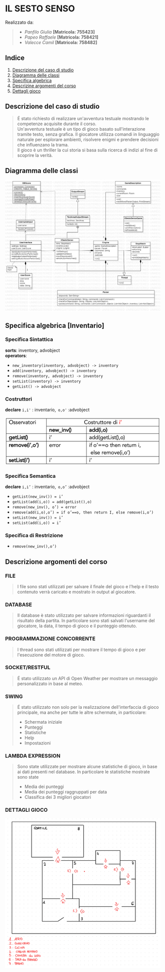 # IL SESTO SENSO
Realizzato da: <br>
> * _Panfilo Giulia_ **[Matricola: 755423]**
> * _Papeo Raffaele_ **[Matricola: 758421]**
> * _Valecce Camil_ **[Matricola: 758482]**

## Indice
1. [Descrizione del caso di studio](#descrizione-del-caso-di-studio)
2. [Diagramma delle classi](#diagramma-delle-classi)
3. [Specifica algebrica](#specifica-algebrica)
4. [Descrizine argomenti del corso](#descrizione-argomenti-del-corso)
5. [Dettagli gioco](#dettagli-gioco)



## Descrizione del caso di studio

> É stato richiesto di realizzare un'avventura testuale mostrando le 
> competenze acquisite durante il corso. <br>
> Un'avventura testuale è un tipo di gioco basato sull'interazione tramite testo, senza grafica.
> Il giocatore utilizza comandi in linguaggio naturale per esplorare ambienti, risolvere enigmi e prendere decisioni che influenzano la trama. <br>
> Il gioco è un thriller la cui storia si basa sulla ricerca di indizi
> al fine di scoprire la verità.
## Diagramma delle classi

![](./img/Main.jpg)

## Specifica algebrica [Inventario]

### Specifica Sintattica
**sorts**: inventory, advobject <br>
**operators**:
* `new_inventory(inventory, advobject) -> inventory` 
* `add(inventory, advobject) -> inventory`
* `remove(inventory, advobject) -> inventory`
* `setList(inventory) -> inventory`
* `getList() -> advobject`

### Costruttori
**declare** `i,i'` : inventario,` o,o'` :advobject

![](./img/tabellaCostruttori.jpg)

### Specifica Semantica
**declare** `i,i’` : inventario,` o,o’` :advobject

* `getList(new_inv()) = i’`
* `getList(add(i,o)) = add(getList(),o)`
* `remove(new_inv(), o’) = error`
* `remove(add(i,o),o’) = if o’==o, then return I, else remove(i,o’)`
* `setList(new_inv()) = i’`
* `setList(add(i,o)) = i’`

### Specifica di Restrizione

* `remove(new_inv(),o’)`


## Descrizione argomenti del corso

### FILE
> I file sono stati utilizzati per salvare il finale del gioco e l'help e 
> il testo contenuto verrà caricato e mostrato in output al giocatore.

### DATABASE
> Il database è stato utilizzato per salvare informazioni riguardanti il risultato
> della partita. In particolare sono stati salvati l'username del giocatore, la data,
> il tempo di gioco e il punteggio ottenuto.

### PROGRAMMAZIONE CONCORRENTE
> I thread sono stati utilizzati per mostrare il tempo di gioco e per l'esecuzione
> del motore di gioco.

### SOCKET/RESTFUL
> É stato utilizzato un API di Open Weather per mostrare un messaggio personalizzato 
> in base al meteo.

### SWING
> É stato utilizzato non solo per la realizzazione dell'interfaccia di gioco principale,
> ma anche per tutte le altre schermate, in particolare:
> * Schermata iniziale
> * Punteggi
> * Statistiche
> * Help
> * Impostazioni

### LAMBDA EXPRESSION
> Sono state utilizzate per mostrare alcune statistiche di gioco, in base ai dati
> presenti nel database. In particolare le statistiche mostrate sono state
> * Media dei punteggi
> * Media dei punteggi raggruppati per data
> * Classifica dei 3 migliori giocatori

### DETTAGLI GIOCO

![](./img/mappa.png)

